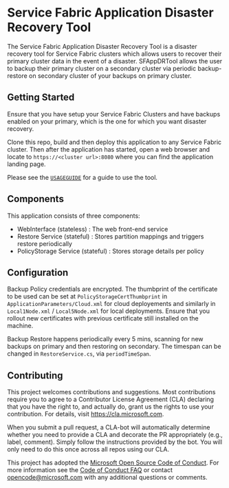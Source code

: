 
# Service Fabric Application Disaster Recovery Tool
The Service Fabric Application Disaster Recovery Tool is a disaster recovery tool for Service Fabric clusters which allows users to recover their primary cluster data in the event of a disaster. SFAppDRTool allows the user to backup their primary cluster on a secondary cluster via periodic backup-restore on secondary cluster of your backups on primary cluster.   

## Getting Started
Ensure that you have setup your Service Fabric Clusters and have backups enabled on your primary, which is the one for which you want disaster recovery.

Clone this repo, build and then deploy this application to any Service Fabric cluster. Then after the application has started, open a web browser and locate to `https://<cluster url>:8080` where you can find the application landing page.

Please see the [`USAGEGUIDE`](../master/USAGEGUIDE.md) for a guide to use the tool.

## Components
This application consists of three components:
 - WebInterface (stateless) : The web front-end service
 - Restore Service (stateful) : Stores partition mappings and triggers restore periodically
 - PolicyStorage Service (stateful) : Stores storage details per policy 


## Configuration
Backup Policy credentials are encrypted. The thumbprint of the certificate to be used can be set at `PolicyStorageCertThumbprint` in `ApplicationParameters/Cloud.xml` for cloud deployements and similarly in `Local1Node.xml` / `Local5Node.xml` for local deployments. Ensure that you rollout new certificates with previous certificate still installed on the machine. 

Backup Restore happens periodically every 5 mins, scanning for new backups on primary and then restoring on secondary. The timespan can be changed in `RestoreService.cs`, via `periodTimeSpan`.

## Contributing

This project welcomes contributions and suggestions.  Most contributions require you to agree to a
Contributor License Agreement (CLA) declaring that you have the right to, and actually do, grant us
the rights to use your contribution. For details, visit https://cla.microsoft.com.

When you submit a pull request, a CLA-bot will automatically determine whether you need to provide
a CLA and decorate the PR appropriately (e.g., label, comment). Simply follow the instructions
provided by the bot. You will only need to do this once across all repos using our CLA.

This project has adopted the [Microsoft Open Source Code of Conduct](https://opensource.microsoft.com/codeofconduct/).
For more information see the [Code of Conduct FAQ](https://opensource.microsoft.com/codeofconduct/faq/) or
contact [opencode@microsoft.com](mailto:opencode@microsoft.com) with any additional questions or comments.

